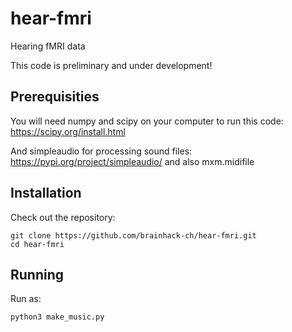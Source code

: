 # hear-fmri
Hearing fMRI data

This code is preliminary and under development!

## Prerequisities
You will need numpy and scipy on your computer to run this code: https://scipy.org/install.html

And simpleaudio for processing sound files: https://pypi.org/project/simpleaudio/
and also mxm.midifile

## Installation
Check out the repository:
```
git clone https://github.com/brainhack-ch/hear-fmri.git
cd hear-fmri
```

## Running
Run as:
```
python3 make_music.py
```

